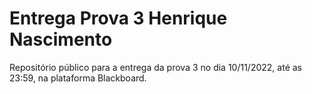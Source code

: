 # Entrega Prova 3 Henrique Nascimento
 Repositório público para a entrega da prova 3 no dia 10/11/2022, até as 23:59, na plataforma Blackboard.
